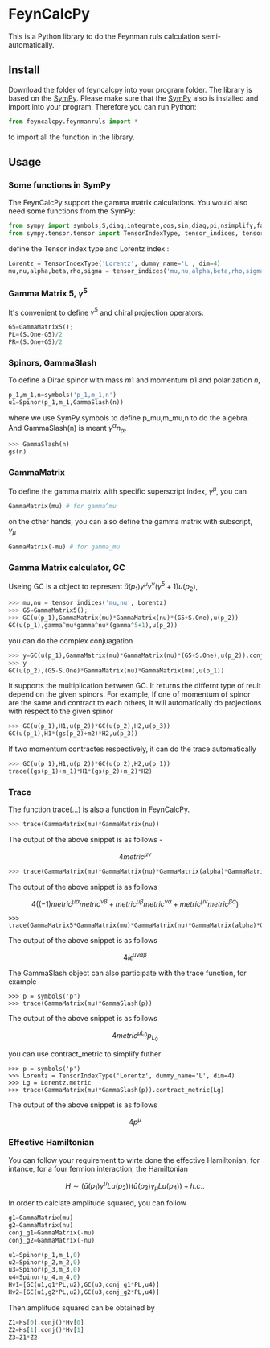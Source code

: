 # FeynCalcPy
This is a Python library to do the Feynman ruls calculation semi-automatically. 

## Install
Download the folder of feyncalcpy into your program folder. The library is based on the [SymPy](https://github.com/sympy/sympy). Please make sure that the [SymPy](https://github.com/sympy/sympy) also is installed and import into your program.
Therefore you can run Python:
~~~ python
from feyncalcpy.feynmanruls import *
~~~
to import all the function in the library.
## Usage
### Some functions in SymPy 
The FeynCalcPy support the gamma matrix calculations. You would also need some functions from the SymPy:
~~~ python
from sympy import symbols,S,diag,integrate,cos,sin,diag,pi,nsimplify,factor
from sympy.tensor.tensor import TensorIndexType, tensor_indices, tensor_heads
~~~
define the Tensor index type and Lorentz index :
~~~ python
Lorentz = TensorIndexType('Lorentz', dummy_name='L', dim=4)
mu,nu,alpha,beta,rho,sigma = tensor_indices('mu,nu,alpha,beta,rho,sigma', Lorentz)
~~~

### Gamma Matrix 5, $\gamma^5$ 
It's convenient to define $\gamma^5$ and chiral projection operators:
~~~ python
G5=GammaMatrix5();
PL=(S.One-G5)/2
PR=(S.One+G5)/2
~~~

### Spinors, GammaSlash
To define a Dirac spinor with mass $m1$ and momentum $p1$ and polarization $n$, 
~~~ python
p_1,m_1,n=symbols('p_1,m_1,n')
u1=Spinor(p_1,m_1,GammaSlash(n))
~~~
where we use SymPy.symbols to define p_mu,m_mu,n to do the algebra. And GammaSlash(n) is meant $\gamma^\alpha n_\alpha$. 
~~~ python
>>> GammaSlash(n)
gs(n)
~~~

### GammaMatrix
To define the gamma matrix with specific superscript index, $\gamma^\mu$, you can 
~~~ python
GammaMatrix(mu) # for gamma^mu
~~~
on the other hands, you can also define the gamma matrix with subscript, $\gamma_\mu$
~~~ python
GammaMatrix(-mu) # for gamma_mu
~~~

### Gamma Matrix calculator, GC 
Useing GC is a object to represent $\bar u(p_1)\gamma^\mu\gamma^\nu(\gamma^5+1)u(p_2)$, 
~~~ python
>>> mu,nu = tensor_indices('mu,nu', Lorentz)
>>> G5=GammaMatrix5();
>>> GC(u(p_1),GammaMatrix(mu)*GammaMatrix(nu)*(G5+S.One),u(p_2))
GC(u(p_1),gamma^mu*gamma^nu*(gamma^5+1),u(p_2))
~~~
you can do the complex conjuagation
~~~ python
>>> y=GC(u(p_1),GammaMatrix(mu)*GammaMatrix(nu)*(G5+S.One),u(p_2)).conj()
>>> y
GC(u(p_2),(G5-S.One)*GammaMatrix(nu)*GammaMatrix(mu),u(p_1))
~~~

It supports the multiplication between GC. It returns the differnt type of reult depend on the given spinors. For example, If one of momentum of spinor are the same and contract to each others, it will automatically do projections with respect to the given spinor
~~~ python
>>> GC(u(p_1),H1,u(p_2))*GC(u(p_2),H2,u(p_3))
GC(u(p_1),H1*(gs(p_2)+m2)*H2,u(p_3))
~~~
If two momentum contractes respectively, it can do the trace automatically
~~~ python
>>> GC(u(p_1),H1,u(p_2))*GC(u(p_2),H2,u(p_1))
trace((gs(p_1)+m_1)*H1*(gs(p_2)+m_2)*H2)
~~~
### Trace 
The function trace(...) is also a function in FeynCalcPy.
~~~ python
>>> trace(GammaMatrix(mu)*GammaMatrix(nu))
~~~
The output of the above snippet is as follows -
~~~ math
 4 metric^{\mu\nu}
~~~

~~~ python
>>> trace(GammaMatrix(mu)*GammaMatrix(nu)*GammaMatrix(alpha)*GammaMatrix(beta))
~~~
The output of the above snippet is as follows 
~~~ math
4 ((-1)metric^{\mu\alpha}metric^{\nu\beta}+metric^{\mu\beta}metric^{\nu\alpha}+metric^{\mu\nu}metric^{\beta\alpha})
~~~
~~~
>>> trace(GammaMatrix5*GammaMatrix(mu)*GammaMatrix(nu)*GammaMatrix(alpha)*GammaMatrix(beta))
~~~
The output of the above snippet is as follows 
~~~ math
4i\epsilon^{\mu\nu\alpha\beta}
~~~
The GammaSlash object can also participate with the trace function, for example
~~~
>>> p = symbols('p')
>>> trace(GammaMatrix(mu)*GammaSlash(p))
~~~
The output of the above snippet is as follows 
~~~ math
 4 metric^{\mu L_0}p_{L_0}
~~~
you can use contract_metric to simplify futher
~~~
>>> p = symbols('p')
>>> Lorentz = TensorIndexType('Lorentz', dummy_name='L', dim=4)
>>> Lg = Lorentz.metric
>>> trace(GammaMatrix(mu)*GammaSlash(p)).contract_metric(Lg)
~~~
The output of the above snippet is as follows 
~~~ math
 4p^\mu
~~~
### Effective Hamiltonian 
You can follow your requirement to wirte done the effective Hamiltonian, for intance, for a four fermion interaction, the Hamiltonian
~~~ math
 H\sim (\bar u(p_1)\gamma^\mu L u(p_2))(\bar u(p_3)\gamma_\mu L u(p_4))+h.c. .
~~~ 
In order to calclate amplitude squared, you can follow
~~~ python
g1=GammaMatrix(mu)
g2=GammaMatrix(nu)
conj_g1=GammaMatrix(-mu)
conj_g2=GammaMatrix(-nu)

u1=Spinor(p_1,m_1,0)
u2=Spinor(p_2,m_2,0)
u3=Spinor(p_3,m_3,0)
u4=Spinor(p_4,m_4,0)
Hv1=[GC(u1,g1*PL,u2),GC(u3,conj_g1*PL,u4)]
Hv2=[GC(u1,g2*PL,u2),GC(u3,conj_g2*PL,u4)]
~~~
Then amplitude squared can be obtained by
~~~ python
Z1=Hs[0].conj()*Hv[0]
Z2=Hs[1].conj()*Hv[1]
Z3=Z1*Z2
~~~
